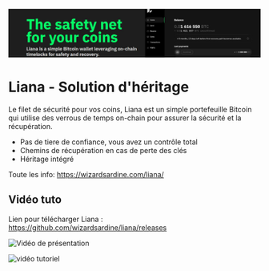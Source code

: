 ![cover](assets/cover.JPG)

# Liana - Solution d'héritage

Le filet de sécurité pour vos coins, Liana est un simple portefeuille Bitcoin qui utilise des verrous de temps on-chain pour assurer la sécurité et la récupération.

- Pas de tiere de confiance, vous avez un contrôle total
- Chemins de récupération en cas de perte des clés
- Héritage intégré

Toute les info: https://wizardsardine.com/liana/

## Vidéo tuto

Lien pour télécharger Liana : https://github.com/wizardsardine/liana/releases

![Vidéo de présentation](https://youtu.be/siuLmQo1lM8)

![vidéo tutoriel](https://youtu.be/JrG4WMVPZDQ)
